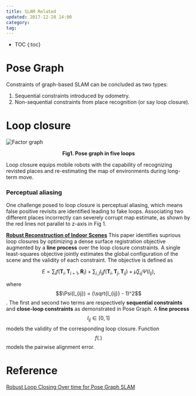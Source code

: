```yaml
---
title: SLAM Related
updated: 2017-12-28 14:00
category: 
tag:
---
```


* TOC
{:toc}

# Pose Graph

Constraints of graph-based SLAM can be concluded as two types:

1. Sequential constraints introduced by odometry.
2. Non-sequential constraints from place recognition (or say loop closure).

# Loop closure

![Factor graph]({{site.baseurl}}/images/loop_closure.png)
**<center>Fig1. Pose graph in five loops</center>**

Loop closure equips mobile robots with the capability of recognizing revisted places and re-estimating the map of environments during long-term move.

### Perceptual aliasing 

One challenge posed to loop closure is perceptual aliasing, which means false positive revisits are identified leading to fake loops. Associating two different places incorrectly can severely corrupt map estimate, as shown by the red lines not parallel to z-axis in Fig 1.

**[Robust Reconstruction of Indoor Scenes](https://www.cv-foundation.org/openaccess/content_cvpr_2015/papers/Choi_Robust_Reconstruction_of_2015_CVPR_paper.pdf)** 
This paper identifies suprious loop closures by optimizing a dense surface registration objective augmented by a **line process** over the loop closure constraints. A single least-squares objective jointly estimates the global configuration of the scene and the validity of each constraint. The objective is defined as 

$$E = \sum_i f(\mathbf{T}_i, \mathbf{T}_{i+1}, \mathbf{R}_i) + \sum_{i, j} l_{ij} f(\mathbf{T}_i, \mathbf{T}_j, \mathbf{T}_{ij}) + \mu \sum_{ij} \Psi(l_{ij}), $$

where $$\Psi(l_{ij}) = (\sqrt{l_{ij}} - 1)^2$$. The first and second two terms are respectively **sequential constraints** and **close-loop constraints** as demonstrated in Pose Graph. A **line process** $$l_{ij} \in [0, 1]$$ models the validity of the corresponding loop closure. Function $$f(.)$$ models the pairwise alignment error.

# Reference

[Robust Loop Closing Over time for Pose Graph SLAM](http://webdiis.unizar.es/~ylatif/papers/IJRR.pdf)